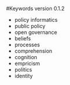 #Keywords
version 0.1.2

- policy informatics
- public policy
- open governance
- beliefs
- processes
- comprehension
- cognition
- empricism
- politics
- identity
